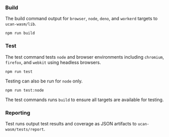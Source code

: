 ### Build

The build command output for `browser`, `node`, `deno`, and `workerd` targets to `ucan-wasm/lib`.

```
npm run build
```

### Test

The test command tests `node` and browser environments including `chromium`, `firefox`, and `webkit`
using headless browsers.

```
npm run test
```

Testing can also be run for `node` only.

```
npm run test:node
```

The test commands runs `build` to ensure all targets are available for testing.

### Reporting

Test runs output test results and coverage as JSON artifacts to `ucan-wasm/tests/report`.
